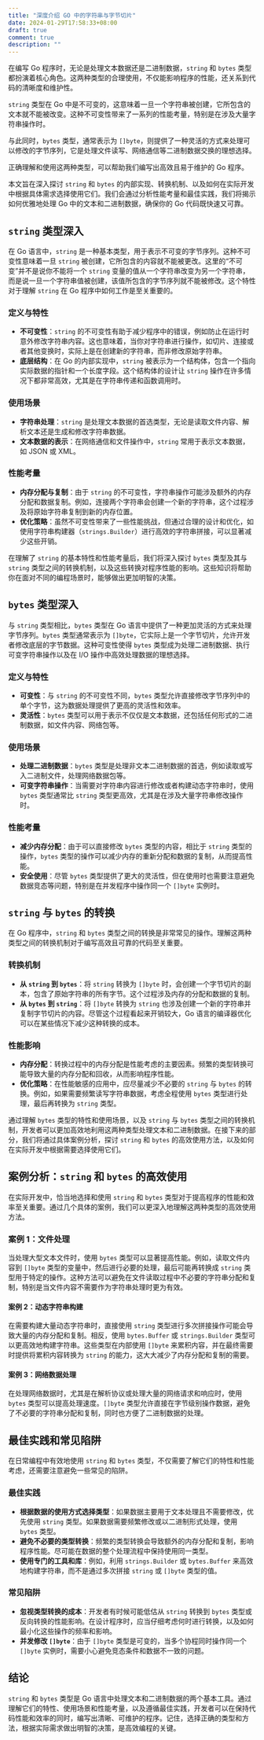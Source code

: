 ```yaml
---
title: "深度介绍 GO 中的字符串与字节切片"
date: 2024-01-29T17:58:33+08:00
draft: true
comment: true
description: ""
---
```


在编写 Go 程序时，无论是处理文本数据还是二进制数据，`string` 和 `bytes` 类型都扮演着核心角色。这两种类型的合理使用，不仅能影响程序的性能，还关系到代码的清晰度和维护性。

`string` 类型在 Go 中是不可变的，这意味着一旦一个字符串被创建，它所包含的文本就不能被改变。这种不可变性带来了一系列的性能考量，特别是在涉及大量字符串操作时。

与此同时，`bytes` 类型，通常表示为 `[]byte`，则提供了一种灵活的方式来处理可以修改的字节序列，它是处理文件读写、网络通信等二进制数据交换的理想选择。

正确理解和使用这两种类型，可以帮助我们编写出高效且易于维护的 Go 程序。

本文旨在深入探讨 `string` 和 `bytes` 的内部实现、转换机制、以及如何在实际开发中根据具体需求选择使用它们。我们会通过分析性能考量和最佳实践，我们将揭示如何优雅地处理 Go 中的文本和二进制数据，确保你的 Go 代码既快速又可靠。

## `string` 类型深入

在 Go 语言中，`string` 是一种基本类型，用于表示不可变的字节序列。这种不可变性意味着一旦 `string` 被创建，它所包含的内容就不能被更改。这里的“不可变”并不是说你不能将一个 `string` 变量的值从一个字符串改变为另一个字符串，而是说一旦一个字符串值被创建，该值所包含的字节序列就不能被修改。这个特性对于理解 `string` 在 Go 程序中如何工作是至关重要的。

### 定义与特性

- **不可变性**：`string` 的不可变性有助于减少程序中的错误，例如防止在运行时意外修改字符串内容。这也意味着，当你对字符串进行操作，如切片、连接或者其他变换时，实际上是在创建新的字符串，而非修改原始字符串。
- **底层结构**：在 Go 的内部实现中，`string` 被表示为一个结构体，包含一个指向实际数据的指针和一个长度字段。这个结构体的设计让 `string` 操作在许多情况下都非常高效，尤其是在字符串传递和函数调用时。

### 使用场景

- **字符串处理**：`string` 是处理文本数据的首选类型，无论是读取文件内容、解析文本还是生成和修改字符串数据。
- **文本数据的表示**：在网络通信和文件操作中，`string` 常用于表示文本数据，如 JSON 或 XML。

### 性能考量

- **内存分配与复制**：由于 `string` 的不可变性，字符串操作可能涉及额外的内存分配和数据复制。例如，连接两个字符串会创建一个新的字符串，这个过程涉及将原始字符串复制到新的内存位置。
- **优化策略**：虽然不可变性带来了一些性能挑战，但通过合理的设计和优化，如使用字符串构建器（`strings.Builder`）进行高效的字符串拼接，可以显著减少这些开销。

在理解了 `string` 的基本特性和性能考量后，我们将深入探讨 `bytes` 类型及其与 `string` 类型之间的转换机制，以及这些转换对程序性能的影响。这些知识将帮助你在面对不同的编程场景时，能够做出更加明智的决策。

## `bytes` 类型深入

与 `string` 类型相比，`bytes` 类型在 Go 语言中提供了一种更加灵活的方式来处理字节序列。`bytes` 类型通常表示为 `[]byte`，它实际上是一个字节切片，允许开发者修改底层的字节数据。这种可变性使得 `bytes` 类型成为处理二进制数据、执行可变字符串操作以及在 I/O 操作中高效处理数据的理想选择。

### 定义与特性

- **可变性**：与 `string` 的不可变性不同，`bytes` 类型允许直接修改字节序列中的单个字节，这为数据处理提供了更高的灵活性和效率。
- **灵活性**：`bytes` 类型可以用于表示不仅仅是文本数据，还包括任何形式的二进制数据，如文件内容、网络包等。

### 使用场景

- **处理二进制数据**：`bytes` 类型是处理非文本二进制数据的首选，例如读取或写入二进制文件，处理网络数据包等。
- **可变字符串操作**：当需要对字符串内容进行修改或者构建动态字符串时，使用 `bytes` 类型通常比 `string` 类型更高效，尤其是在涉及大量字符串修改操作时。

### 性能考量

- **减少内存分配**：由于可以直接修改 `bytes` 类型的内容，相比于 `string` 类型的操作，`bytes` 类型的操作可以减少内存的重新分配和数据的复制，从而提高性能。
- **安全使用**：尽管 `bytes` 类型提供了更大的灵活性，但在使用时也需要注意避免数据竞态等问题，特别是在并发程序中操作同一个 `[]byte` 实例时。

## `string` 与 `bytes` 的转换

在 Go 程序中，`string` 和 `bytes` 类型之间的转换是非常常见的操作。理解这两种类型之间的转换机制对于编写高效且可靠的代码至关重要。

### 转换机制

- **从 `string` 到 `bytes`**：将 `string` 转换为 `[]byte` 时，会创建一个字节切片的副本，包含了原始字符串的所有字节。这个过程涉及内存的分配和数据的复制。
- **从 `bytes` 到 `string`**：将 `[]byte` 转换为 `string` 也涉及创建一个新的字符串并复制字节切片的内容。尽管这个过程看起来开销较大，Go 语言的编译器优化可以在某些情况下减少这种转换的成本。

### 性能影响

- **内存分配**：转换过程中的内存分配是性能考虑的主要因素。频繁的类型转换可能导致大量的内存分配和回收，从而影响程序性能。
- **优化策略**：在性能敏感的应用中，应尽量减少不必要的 `string` 与 `bytes` 的转换。例如，如果需要频繁读写字符串数据，考虑全程使用 `bytes` 类型进行处理，最后再转换为 `string` 类型。

通过理解 `bytes` 类型的特性和使用场景，以及 `string` 与 `bytes` 类型之间的转换机制，开发者可以更加高效地利用这两种类型处理文本和二进制数据。在接下来的部分，我们将通过具体案例分析，探讨 `string` 和 `bytes` 的高效使用方法，以及如何在实际开发中根据需要选择使用它们。

## 案例分析：`string` 和 `bytes` 的高效使用

在实际开发中，恰当地选择和使用 `string` 和 `bytes` 类型对于提高程序的性能和效率至关重要。通过几个具体的案例，我们可以更深入地理解这两种类型的高效使用方法。

### 案例 1：文件处理

当处理大型文本文件时，使用 `bytes` 类型可以显著提高性能。例如，读取文件内容到 `[]byte` 类型的变量中，然后进行必要的处理，最后可能再转换成 `string` 类型用于特定的操作。这种方法可以避免在文件读取过程中不必要的字符串分配和复制，特别是当文件内容不需要作为字符串处理时更为有效。

#### 案例 2：动态字符串构建

在需要构建大量动态字符串时，直接使用 `string` 类型进行多次拼接操作可能会导致大量的内存分配和复制。相反，使用 `bytes.Buffer` 或 `strings.Builder` 类型可以更高效地构建字符串。这些类型在内部使用 `[]byte` 来累积内容，并在最终需要时提供将累积内容转换为 `string` 的能力，这大大减少了内存分配和复制的需要。

#### 案例 3：网络数据处理

在处理网络数据时，尤其是在解析协议或处理大量的网络请求和响应时，使用 `bytes` 类型可以提高处理速度。`[]byte` 类型允许直接在字节级别操作数据，避免了不必要的字符串分配和复制，同时也方便了二进制数据的处理。

## 最佳实践和常见陷阱

在日常编程中有效地使用 `string` 和 `bytes` 类型，不仅需要了解它们的特性和性能考虑，还需要注意避免一些常见的陷阱。

### 最佳实践

- **根据数据的使用方式选择类型**：如果数据主要用于文本处理且不需要修改，优先使用 `string` 类型。如果数据需要频繁修改或以二进制形式处理，使用 `bytes` 类型。
- **避免不必要的类型转换**：频繁的类型转换会导致额外的内存分配和复制，影响程序性能。尽可能在数据的整个处理流程中保持使用同一类型。
- **使用专门的工具和库**：例如，利用 `strings.Builder` 或 `bytes.Buffer` 来高效地构建字符串，而不是通过多次拼接 `string` 或 `[]byte` 类型的值。

### 常见陷阱

- **忽视类型转换的成本**：开发者有时候可能低估从 `string` 转换到 `bytes` 类型或反向转换的性能影响。在设计程序时，应当仔细考虑何时进行转换，以及如何最小化这些操作的频率和影响。
- **并发修改 `[]byte`**：由于 `[]byte` 类型是可变的，当多个协程同时操作同一个 `[]byte` 实例时，需要小心避免竞态条件和数据不一致的问题。

## 结论

`string` 和 `bytes` 类型是 Go 语言中处理文本和二进制数据的两个基本工具。通过理解它们的特性、使用场景和性能考量，以及遵循最佳实践，开发者可以在保持代码性能和效率的同时，编写出清晰、可维护的程序。记住，选择正确的类型和方法，根据实际需求做出明智的决策，是高效编程的关键。
